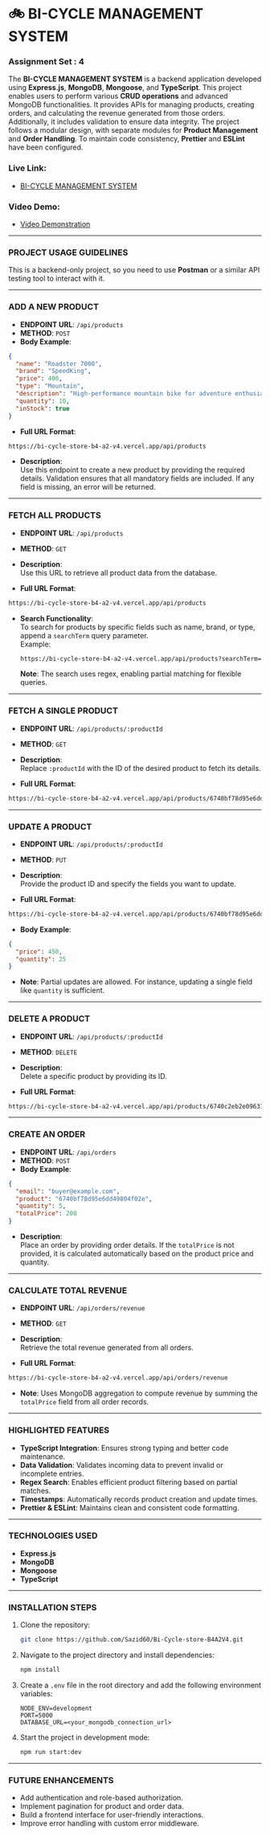 # 🚲 BI-CYCLE MANAGEMENT SYSTEM

### Assignment Set : 4

The **BI-CYCLE MANAGEMENT SYSTEM** is a backend application developed using **Express.js**, **MongoDB**, **Mongoose**, and **TypeScript**. This project enables users to perform various **CRUD operations** and advanced MongoDB functionalities. It provides APIs for managing products, creating orders, and calculating the revenue generated from those orders. Additionally, it includes validation to ensure data integrity. The project follows a modular design, with separate modules for **Product Management** and **Order Handling**. To maintain code consistency, **Prettier** and **ESLint** have been configured.

### Live Link:

- [BI-CYCLE MANAGEMENT SYSTEM](https://bi-cycle-store-b4-a2-v4.vercel.app/)

### Video Demo:

- [Video Demonstration](https://drive.google.com/file/d/1wfNcEeD1VUL1_tlfrlwc3HGuo3lbLWFM/view)

---

### PROJECT USAGE GUIDELINES

This is a backend-only project, so you need to use **Postman** or a similar API testing tool to interact with it.

---

### ADD A NEW PRODUCT

- **ENDPOINT URL**: `/api/products`  
- **METHOD**: `POST`  
- **Body Example**:  
```json
{
  "name": "Roadster 7000",
  "brand": "SpeedKing",
  "price": 400,
  "type": "Mountain",
  "description": "High-performance mountain bike for adventure enthusiasts.",
  "quantity": 10,
  "inStock": true
}
```

- **Full URL Format**:  
```bash
https://bi-cycle-store-b4-a2-v4.vercel.app/api/products
```

- **Description**:  
  Use this endpoint to create a new product by providing the required details. Validation ensures that all mandatory fields are included. If any field is missing, an error will be returned.

---

### FETCH ALL PRODUCTS

- **ENDPOINT URL**: `/api/products`  
- **METHOD**: `GET`  
- **Description**:  
  Use this URL to retrieve all product data from the database.  

- **Full URL Format**:  
```bash
https://bi-cycle-store-b4-a2-v4.vercel.app/api/products
```

- **Search Functionality**:  
  To search for products by specific fields such as name, brand, or type, append a `searchTerm` query parameter.  
  Example:  
  ```bash
  https://bi-cycle-store-b4-a2-v4.vercel.app/api/products?searchTerm=Hybrid
  ```
  **Note**: The search uses regex, enabling partial matching for flexible queries.

---

### FETCH A SINGLE PRODUCT

- **ENDPOINT URL**: `/api/products/:productId`  
- **METHOD**: `GET`  
- **Description**:  
  Replace `:productId` with the ID of the desired product to fetch its details.

- **Full URL Format**:  
```bash
https://bi-cycle-store-b4-a2-v4.vercel.app/api/products/6740bf78d95e6dd49804f02e
```

---

### UPDATE A PRODUCT

- **ENDPOINT URL**: `/api/products/:productId`  
- **METHOD**: `PUT`  
- **Description**:  
  Provide the product ID and specify the fields you want to update.

- **Full URL Format**:  
```bash
https://bi-cycle-store-b4-a2-v4.vercel.app/api/products/6740bf78d95e6dd49804f02e
```

- **Body Example**:  
```json
{
  "price": 450,
  "quantity": 25
}
```

- **Note**: Partial updates are allowed. For instance, updating a single field like `quantity` is sufficient.

---

### DELETE A PRODUCT

- **ENDPOINT URL**: `/api/products/:productId`  
- **METHOD**: `DELETE`  
- **Description**:  
  Delete a specific product by providing its ID.

- **Full URL Format**:  
```bash
https://bi-cycle-store-b4-a2-v4.vercel.app/api/products/6740c2eb2e09631f60bf7b53
```

---

### CREATE AN ORDER

- **ENDPOINT URL**: `/api/orders`  
- **METHOD**: `POST`  
- **Body Example**:  
```json
{
  "email": "buyer@example.com",
  "product": "6740bf78d95e6dd49804f02e",
  "quantity": 5,
  "totalPrice": 200
}
```

- **Description**:  
  Place an order by providing order details. If the `totalPrice` is not provided, it is calculated automatically based on the product price and quantity.

---

### CALCULATE TOTAL REVENUE

- **ENDPOINT URL**: `/api/orders/revenue`  
- **METHOD**: `GET`  
- **Description**:  
  Retrieve the total revenue generated from all orders.

- **Full URL Format**:  
```bash
https://bi-cycle-store-b4-a2-v4.vercel.app/api/orders/revenue
```

- **Note**: Uses MongoDB aggregation to compute revenue by summing the `totalPrice` field from all order records.

---

### HIGHLIGHTED FEATURES

- **TypeScript Integration**: Ensures strong typing and better code maintenance.
- **Data Validation**: Validates incoming data to prevent invalid or incomplete entries.
- **Regex Search**: Enables efficient product filtering based on partial matches.
- **Timestamps**: Automatically records product creation and update times.
- **Prettier & ESLint**: Maintains clean and consistent code formatting.

---

### TECHNOLOGIES USED

- **Express.js**  
- **MongoDB**  
- **Mongoose**  
- **TypeScript**

---

### INSTALLATION STEPS

1. Clone the repository:  
   ```bash
   git clone https://github.com/Sazid60/Bi-Cycle-store-B4A2V4.git
   ```

2. Navigate to the project directory and install dependencies:  
   ```bash
   npm install
   ```

3. Create a `.env` file in the root directory and add the following environment variables:  
   ```env
   NODE_ENV=development
   PORT=5000
   DATABASE_URL=<your_mongodb_connection_url>
   ```

4. Start the project in development mode:  
   ```bash
   npm run start:dev
   ```

---

### FUTURE ENHANCEMENTS

- Add authentication and role-based authorization.
- Implement pagination for product and order data.
- Build a frontend interface for user-friendly interactions.
- Improve error handling with custom error middleware.

